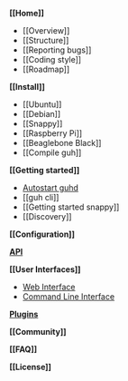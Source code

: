 **[[Home]]**
* [[Overview]]
* [[Structure]]
* [[Reporting bugs]]
* [[Coding style]]
* [[Roadmap]]

**[[Install]]**
* [[Ubuntu]]
* [[Debian]]
* [[Snappy]]
* [[Raspberry Pi]]
* [[Beaglebone Black]]
* [[Compile guh]]

**[[Getting started]]**
* [Autostart guhd](https://github.com/guh/guh/wiki/Getting-started#autostart-guhd)
* [[guh cli]]
* [[Getting started snappy]]
* [[Discovery]]

**[[Configuration]]**

**[API](https://github.com/guh/guh/wiki/REST-API)**

**[[User Interfaces]]**
* [Web Interface](https://github.com/guh/guh/wiki/User-Interfaces#web-interface)
* [Command Line Interface](https://github.com/guh/guh/wiki/User-Interfaces#command-line-interface)

**[Plugins](http://dev.guh.guru/plugins.html)**

**[[Community]]**

**[[FAQ]]**

**[[License]]**
